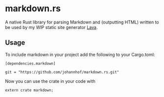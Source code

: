 markdown.rs
===========

A native Rust library for parsing Markdown and (outputting HTML) written to be used by my WIP static site generator [Lava](https://github.com/johannhof/lava).

Usage
----------

To include markdown in your project add the following to your Cargo.toml:

```
[dependencies.markdown]

git = "https://github.com/johannhof/markdown.rs.git"

```

Now you can use the crate in your code with
```
extern crate markdown;
```
